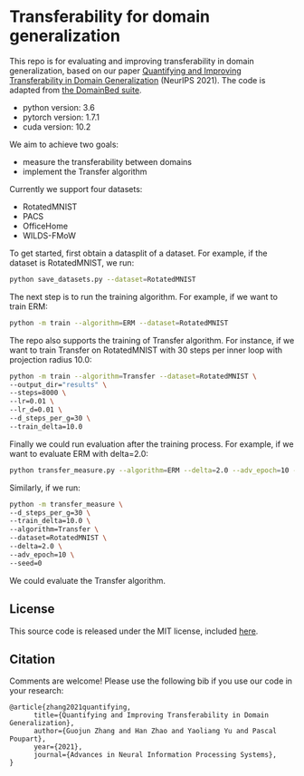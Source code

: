 # Transferability for domain generalization

This repo is for evaluating and improving transferability in domain generalization, based on our paper [Quantifying and Improving Transferability in Domain Generalization](https://arxiv.org/abs/2106.03632) (NeurIPS 2021). The code is adapted from [the DomainBed suite](https://github.com/facebookresearch/DomainBed).

* python version: 3.6
* pytorch version: 1.7.1
* cuda version: 10.2


We aim to achieve two goals:

* measure the transferability between domains
* implement the Transfer algorithm

Currently we support four datasets:

* RotatedMNIST
* PACS
* OfficeHome
* WILDS-FMoW

To get started, first obtain a datasplit of a dataset. For example, if the dataset is RotatedMNIST, we run:
```sh
python save_datasets.py --dataset=RotatedMNIST
```

The next step is to run the training algorithm. For example, if we want to train ERM:
```sh
python -m train --algorithm=ERM --dataset=RotatedMNIST
```

The repo also supports the training of Transfer algorithm. For instance, if we want to train Transfer on RotatedMNIST with 30 steps per inner loop with projection radius 10.0:
```sh
python -m train --algorithm=Transfer --dataset=RotatedMNIST \
--output_dir="results" \
--steps=8000 \
--lr=0.01 \
--lr_d=0.01 \
--d_steps_per_g=30 \
--train_delta=10.0
```

Finally we could run evaluation after the training process. For example, if we want to evaluate ERM with delta=2.0:

```sh
python transfer_measure.py --algorithm=ERM --delta=2.0 --adv_epoch=10 --seed=0
```

Similarly, if we run:
```sh
python -m transfer_measure \
--d_steps_per_g=30 \
--train_delta=10.0 \
--algorithm=Transfer \
--dataset=RotatedMNIST \
--delta=2.0 \
--adv_epoch=10 \
--seed=0
```
We could evaluate the Transfer algorithm. 


## License

This source code is released under the MIT license, included [here](LICENSE).

## Citation
Comments are welcome! Please use the following bib if you use our code in your research:
```
@article{zhang2021quantifying,
      title={Quantifying and Improving Transferability in Domain Generalization}, 
      author={Guojun Zhang and Han Zhao and Yaoliang Yu and Pascal Poupart},
      year={2021},
      journal={Advances in Neural Information Processing Systems},
}
```
